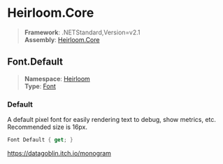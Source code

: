 # Heirloom.Core

> **Framework**: .NETStandard,Version=v2.1  
> **Assembly**: [Heirloom.Core][0]  

## Font.Default

> **Namespace**: [Heirloom][0]  
> **Type**: [Font][1]  

### Default

A default pixel font for easily rendering text to debug, show metrics, etc. Recommended size is 16px.

```cs
Font Default { get; }
```

https://datagoblin.itch.io/monogram

[0]: ../Heirloom.Core.md
[1]: Heirloom.Font.md
